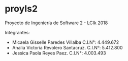 # proyIs2
Proyecto de Ingeniería de Software 2 - LCIk 2018

Integrantes:
- Micaela Gisselle Paredes Villalba     C.I.N°: 4.449.672
- Analia Victoria Revolero Santacruz.   C.I.N°: 5.412.800
- Jessica Paola Reyes Paez.             C.I.N°: 4.003.493
